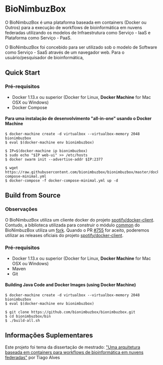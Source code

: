 # BioNimbuzBox

O BioNimbuzBox é uma plataforma baseada em containers (Docker ou Outros) para a execução de workflows de bioinformática em nuvens federadas utilizando os modelos de Infraestrutura como Serviço - IaaS e Plataforma como Serviço - PaaS.

O BioNimbuzBox foi concebido para ser utilizado sob o modelo de Software como Serviço - SaaS através de um navegador web. Para o usuário/pesquisador de bioinformática, 

## Quick Start

### Pré-requisitos
- Docker 1.13.x ou superior (Docker for Linux, **Docker Machine** for Mac OSX ou Windows)
- Docker Compose

#### Para uma instalação de desenvolvimento "all-in-one" usando o Docker Machine
```
$ docker-machine create -d virtualbox --virtualbox-memory 2048 bionimbuzbox
$ eval $(docker-machine env bionimbuzbox)

$ IP=$(docker-machine ip bionimbuzbox)
$ sudo echo "$IP web-ui" >> /etc/hosts
$ docker swarm init --advertise-addr $IP:2377

$ wget https://raw.githubusercontent.com/bionimbuzbox/bionimbuzbox/master/docker-compose-minimal.yml
$ docker-compose -f docker-compose-minimal.yml up -d
```

## Build from Source

### Observações
O BioNimbuzBox utiliza um cliente docker do projeto [spotify/docker-client][spotify/docker-client]. 
Contudo, a biblioteca utilizada para construir o módulo [common](https://github.com/bionimbuzbox/bionimbuzbox/blob/master/common/pom.xml#L110) do BioNimbuzBox utiliza um [fork][bionimbuzbox/docker-client]. 
Quando o  PR [#755][pr 755 spotify/docker-client] for aceito, poderemos utilizar as releases oficiais do projeto [spotify/docker-client][spotify/docker-client].

[spotify/docker-client]: https://github.com/spotify/docker-client
[bionimbuzbox/docker-client]: https://github.com/bionimbuzbox/docker-client/tree/dev
[pr 755 spotify/docker-client]: https://github.com/spotify/docker-client/pull/755

### Pré-requisitos
- Docker 1.13.x ou superior (Docker for Linux, **Docker Machine** for Mac OSX ou Windows)
- Maven
- Git

#### Building Java Code and Docker Images (using Docker Machine)
```
$ docker-machine create -d virtualbox --virtualbox-memory 2048 bionimbuzbox
$ eval $(docker-machine env bionimbuzbox)

$ git clone https://github.com/bionimbuzbox/bionimbuzbox.git
$ cd bionimbuzbox/bin
$ ./build-all.sh
```

## Informações Suplementares
Este projeto foi tema da dissertação de mestrado: ["Uma arquitetura baseada em containers para workflows de bioinformática em nuvens federadas"](http://repositorio.unb.br/handle/10482/30994) por Tiago Alves




